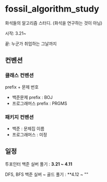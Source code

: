 # fossil_algorithm_study
화석들의 알고리즘 스터디. (화석을 연구하는 것이 아님)

시작: 3.21~

끝: 누군가 취업하는 그날까지
## 컨벤션
### 클래스 컨벤션

prefix + 문제 번호

- 백준문제 prefix : BOJ
- 프로그래머스 prefix : PRGMS

### 패키지 컨벤션

- 백준 : 문제집 이름
- 프로그래머스 : 미정
## 일정

투포인터 백준 실버 풀기 : **3.21 ~ 4.11**

DFS, BFS 백준 실버 ~ 골드 풀기 : **4.12 ~ ""

